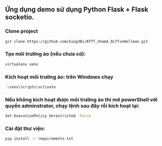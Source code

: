 ## Ứng dụng demo sử dụng Python Flask + Flask socketio.

### Clone project
```bash
git clone https://github.com/king3Bi/ATTT_nhom4_DiffieHellman.git
```

### Tạo môi trường ảo (nếu chưa có): 
```bash
virtualenv venv
```

### Kích hoạt môi trường ảo: trên Windows chạy 
```bash
.\venv\Scripts\activate
```

### Nếu không kích hoạt được môi trường ảo thì mở powerShell với quyền adminstrator, chạy lệnh sau đây rồi kích hoạt lại:
```bash
Set-ExecutionPolicy Unrestricted -Force
```

### Cài đặt thư viện: 
```bash
pip install -r requirements.txt
```
